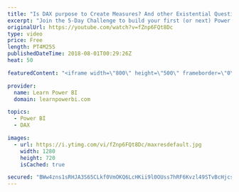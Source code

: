 ```yaml
---
title: "Is DAX purpose to Create Measures? And other Existential Questions #PowerBIChallenge Day 3 Recap"
excerpt: "Join the 5-Day Challenge to build your first (or next) Power BI Dashboard. Accept the challenge at  http://web.learnpowerbi.com/challenge  Sign up for Day 5 Power BI Training: http://www.learnpowerbi.com/webinar  ⚡Power On!⚡ Avi / PowerBIPro / Microsoft MVP"
originalUrl: https://youtube.com/watch?v=fZnp6FQt8Dc
type: video
price: Free
length: PT4M25S
publishedDateTime: 2018-08-01T00:29:26Z
heat: 50

featuredContent: "<iframe width=\"800\" height=\"500\" frameborder=\"0\" src=\"https://www.youtube.com/embed/fZnp6FQt8Dc\" allow=\"accelerometer; autoplay; encrypted-media; gyroscope; picture-in-picture\" allowfullscreen></iframe>"

provider:
  name: Learn Power BI
  domain: learnpowerbi.com

topics:
  - Power BI
  - DAX

images:
  - url: https://i.ytimg.com/vi/fZnp6FQt8Dc/maxresdefault.jpg
    width: 1280
    height: 720
    isCached: true

secured: "BWw4zns1sRHJA3S65CLkf0VmOKQ6LcHKii9l0OUss7hRF6Kvzl49STvBcHjcsBZdwhK93CCk2Kc/Byu31Y6G39NS2dkXSBwlj4HN9V1OKVU3ganI07vAtniJ4BS9OVAoTwEIXEcKhsZKxOtZV0qmG91LvC9kY08bpBse2rw0xwjHRVkGPLs/A1ea36MGgtnGtwc28E2WfOcJP61mCna0im/qiaCf8R1coZIdB2SlFhCmYERE5luLYksKDkF4zHcbGo5lgoanJ9OzQELK2UCZDiS2wggjWnSHXESUpeUlPUepDAxmyfHZNA4yNaaYoJ1OhkGumldXyT6dNkJsAMALnN3063dhN1HiHgyCXCnkS8ruhPNyZ+aVDPEQ8+y04eg+TYbynVKH0F3FsJ0gvkMtVEl/8vhLh5b1sB6acUOt99Y=;fRGySVbY8nSzQ2dLvMH6RA=="
---
```


